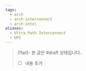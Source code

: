 ```yaml
---
tags:
  - arch
  - arch-interconnect
  - arch-intel
aliases:
  - Ultra Path Interconnect
  - UPI
---
```

> [!fail]- 본 글은 #draft 상태입니다.
> - [ ] 내용 추가